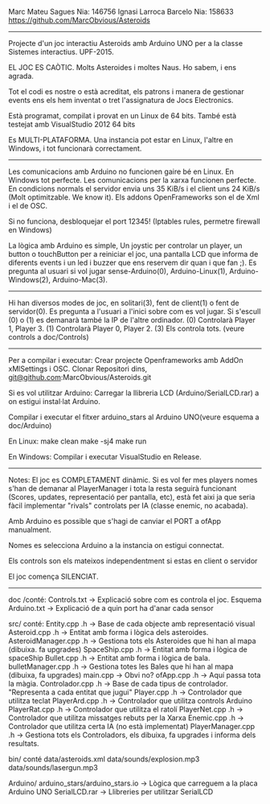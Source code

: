 
Marc Mateu Sagues        Nia: 146756
Ignasi Larroca Barcelo   Nia: 158633
https://github.com/MarcObvious/Asteroids

------------------------------------------------------------------------------------------------------------
Projecte d'un joc interactiu Asteroids amb Arduino UNO per a la classe Sistemes interactius. UPF-2015.

EL JOC ES CAÒTIC. Molts Asteroides i moltes Naus. Ho sabem, i ens agrada.

Tot el codi es nostre o està acreditat, els patrons i manera de gestionar events ens els hem 
inventat o tret l'assignatura de Jocs Electronics.

Està programat, compilat i provat en un Linux de 64 bits.
També està testejat amb VisualStudio 2012 64 bits 

Es MULTI-PLATAFORMA. Una instancia pot estar en Linux, l'altre en Windows, i tot funcionarà
correctament.

------------------------------------------------------------------------------------------------------------
Les comunicacions amb Arduino no funcionen gaire bé en Linux. En Windows tot perfecte.
Les comunicacions per la xarxa funcionen perfecte. En condicions normals el servidor envia 
uns 35 KiB/s i el client uns 24 KiB/s (Molt optimitzable. We know it). 
Els addons OpenFrameworks son el de Xml i el de OSC.

Si no funciona, desbloquejar el port 12345! (Iptables rules, permetre firewall en Windows)

La lògica amb Arduino es simple, Un joystic per controlar un player, un button o touchButton per
a reiniciar el joc, una pantalla LCD que informa de diferents events i un led i buzzer que 
ens reservem dir quan i que fan ;).
Es pregunta al usuari si vol jugar sense-Arduino(0), Arduino-Linux(1), Arduino-Windows(2), 
Arduino-Mac(3).

------------------------------------------------------------------------------------------------------------
Hi han diversos modes de joc, en solitari(3), fent de client(1) o fent de servidor(0).
Es pregunta a l'usuari a l'inici sobre com es vol jugar. Si s'escull (0) o (1) es demanarà
també la IP de l'altre ordinador.
(0) Controlarà Player 1, Player 3.
(1) Controlarà Player 0, Player 2. 
(3) Els controla tots.
(veure controls a doc/Controls)

------------------------------------------------------------------------------------------------------------
Per a compilar i executar:
Crear projecte Openframeworks amb AddOn xMlSettings i OSC.
Clonar Repositori dins, git@github.com:MarcObvious/Asteroids.git

Si es vol utilitzar Arduino: 
Carregar la llibreria LCD (Arduino/SerialLCD.rar) a on estigui instal·lat Arduino.


Compilar i executar el fitxer arduino_stars al Arduino UNO(veure esquema a doc/Arduino)

En Linux:
make clean
make -sj4 
make run


En Windows:
Compilar i executar VisualStudio en Release.

------------------------------------------------------------------------------------------------------------
Notes:
El joc es COMPLETAMENT dinàmic. Si es vol fer mes players nomes s'han de demanar al PlayerManager i tota la 
resta seguirà funcionant (Scores, updates, representació per pantalla, etc), està fet aixi ja que seria fàcil 
implementar "rivals" controlats per IA (classe enemic, no acabada).

Amb Arduino es possible que s'hagi de canviar el PORT a ofApp manualment.

Nomes es selecciona Arduino a la instancia on estigui connectat.

Els controls son els mateixos independentment si estas en client o servidor

El joc comença SILENCIAT.

------------------------------------------------------------------------------------------------------------
doc /conté:
Controls.txt -> Explicació sobre com es controla el joc.
Esquema Arduino.txt -> Explicació de a quin port ha d'anar cada sensor


src/ conté:
Entity.cpp .h -> Base de cada objecte amb representació visual
Asteroid.cpp .h   -> Entitat amb forma i lògica dels asteroides.
AsteroidManager.cpp .h   -> Gestiona tots els Asteroides que hi han al mapa (dibuixa. fa upgrades)
SpaceShip.cpp .h -> Entitat amb forma i lògica de spaceShip
Bullet.cpp .h -> Entitat amb forma i lògica de bala.
bulletManager.cpp .h -> Gestiona totes les Bales que hi han al mapa (dibuixa, fa upgrades)
main.cpp -> Obvi no?
ofApp.cpp .h -> Aquí passa tota la màgia.
Controlador.cpp .h -> Base de cada tipus de controlador. "Representa a cada entitat que jugui"
Player.cpp .h -> Controlador que utilitza teclat
PlayerArd.cpp .h -> Controlador que utilitza controls Arduino
PlayerRat.cpp .h -> Controlador que utilitza el ratolí 
PlayerNet.cpp .h -> Controlador que utilitza missatges rebuts per la Xarxa
Enemic.cpp .h -> Controlador que utilitza certa IA (no està implementat)
PlayerManager.cpp .h -> Gestiona tots els Controladors, els dibuixa, fa upgrades i informa dels resultats.


bin/ conté
data/asteroids.xml
data/sounds/explosion.mp3
data/sounds/lasergun.mp3


Arduino/
arduino_stars/arduino_stars.io -> Lògica que carreguem a la placa Arduino UNO
SerialLCD.rar -> Llibreries per utilitzar SerialLCD


